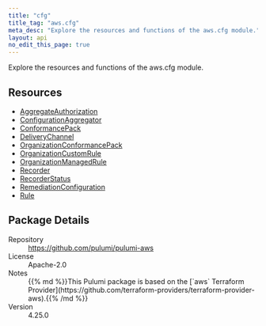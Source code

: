 ```yaml
---
title: "cfg"
title_tag: "aws.cfg"
meta_desc: "Explore the resources and functions of the aws.cfg module."
layout: api
no_edit_this_page: true
---
```


<!-- WARNING: this file was generated by Pulumi Docs Generator. -->
<!-- Do not edit by hand unless you're certain you know what you are doing! -->

Explore the resources and functions of the aws.cfg module.

<h2 id="resources">Resources</h2>
<ul class="api">
    <li><a href="aggregateauthorization" title="AggregateAuthorization"><span class="api-symbol api-symbol--resource"></span>AggregateAuthorization</a></li>
    <li><a href="configurationaggregator" title="ConfigurationAggregator"><span class="api-symbol api-symbol--resource"></span>ConfigurationAggregator</a></li>
    <li><a href="conformancepack" title="ConformancePack"><span class="api-symbol api-symbol--resource"></span>ConformancePack</a></li>
    <li><a href="deliverychannel" title="DeliveryChannel"><span class="api-symbol api-symbol--resource"></span>DeliveryChannel</a></li>
    <li><a href="organizationconformancepack" title="OrganizationConformancePack"><span class="api-symbol api-symbol--resource"></span>OrganizationConformancePack</a></li>
    <li><a href="organizationcustomrule" title="OrganizationCustomRule"><span class="api-symbol api-symbol--resource"></span>OrganizationCustomRule</a></li>
    <li><a href="organizationmanagedrule" title="OrganizationManagedRule"><span class="api-symbol api-symbol--resource"></span>OrganizationManagedRule</a></li>
    <li><a href="recorder" title="Recorder"><span class="api-symbol api-symbol--resource"></span>Recorder</a></li>
    <li><a href="recorderstatus" title="RecorderStatus"><span class="api-symbol api-symbol--resource"></span>RecorderStatus</a></li>
    <li><a href="remediationconfiguration" title="RemediationConfiguration"><span class="api-symbol api-symbol--resource"></span>RemediationConfiguration</a></li>
    <li><a href="rule" title="Rule"><span class="api-symbol api-symbol--resource"></span>Rule</a></li>
</ul>

<h2 id="package-details">Package Details</h2>
<dl class="package-details">
	<dt>Repository</dt>
	<dd><a href="https://github.com/pulumi/pulumi-aws">https://github.com/pulumi/pulumi-aws</a></dd>
	<dt>License</dt>
	<dd>Apache-2.0</dd>
	<dt>Notes</dt>
	<dd>{{% md %}}This Pulumi package is based on the [`aws` Terraform Provider](https://github.com/terraform-providers/terraform-provider-aws).{{% /md %}}</dd>
	<dt>Version</dt>
	<dd>4.25.0</dd>
</dl>

